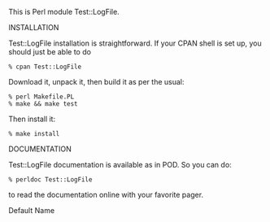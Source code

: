 This is Perl module Test::LogFile.

INSTALLATION

Test::LogFile installation is straightforward. If your CPAN shell is set up,
you should just be able to do

    % cpan Test::LogFile

Download it, unpack it, then build it as per the usual:

    % perl Makefile.PL
    % make && make test

Then install it:

    % make install

DOCUMENTATION

Test::LogFile documentation is available as in POD. So you can do:

    % perldoc Test::LogFile

to read the documentation online with your favorite pager.

Default Name
